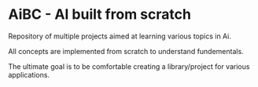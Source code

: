 # AiBC - AI built from scratch

Repository of multiple projects aimed at learning various topics in Ai.

All concepts are implemented from scratch to understand fundementals.

The ultimate goal is to be comfortable creating a library/project for various applications.
